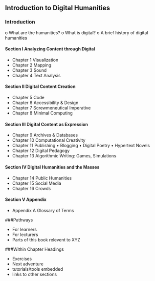 ## Introduction to Digital Humanities
### Introduction
o	What are the humanities?
o	What is digital?
o	A brief history of digital humanities
#### Section I	Analyzing Content through Digital
- Chapter 1	Visualization
- Chapter 2	Mapping
- Chapter 3	Sound
- Chapter 4	Text Analysis
#### Section II	Digital Content Creation
- Chapter 5	Code
- Chapter 6	Accessibility & Design
- Chapter 7	Screwmeneutical Imperative
- Chapter 8	Minimal Computing
#### Section III	Digital Content as Expression
- Chapter 9	Archives & Databases
- Chapter 10	Computational Creativity
- Chapter 11	Publishing
•	Blogging
•	Digital Poetry
•	Hypertext Novels
- Chapter 12	Digital Pedagogy
- Chapter 13	Algorithmic Writing: Games, Simulations
#### Section IV	Digital Humanities and the Masses
- Chapter 14	Public Humanities
- Chapter 15	Social Media
- Chapter 16	Crowds
#### Section V	Appendix
- Appendix A	Glossary of Terms

###Pathways
- For learners
- For lecturers
- Parts of this book relevent to XYZ

###Within Chapter Headings
- Exercises
- Next adventure
- tutorials/tools embedded
- links to other sections
